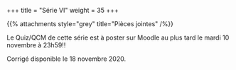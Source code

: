 +++
title = "Série VI"
weight = 35
+++

<!--
# :construction:
Série disponible le 6 octobre 2020 à 12h.
-->

{{% attachments style="grey" title="Pièces jointes" /%}}

Le Quiz/QCM de cette série est à poster sur Moodle au plus tard le mardi 10 novembre à 23h59!!

Corrigé disponible le 18 novembre 2020.